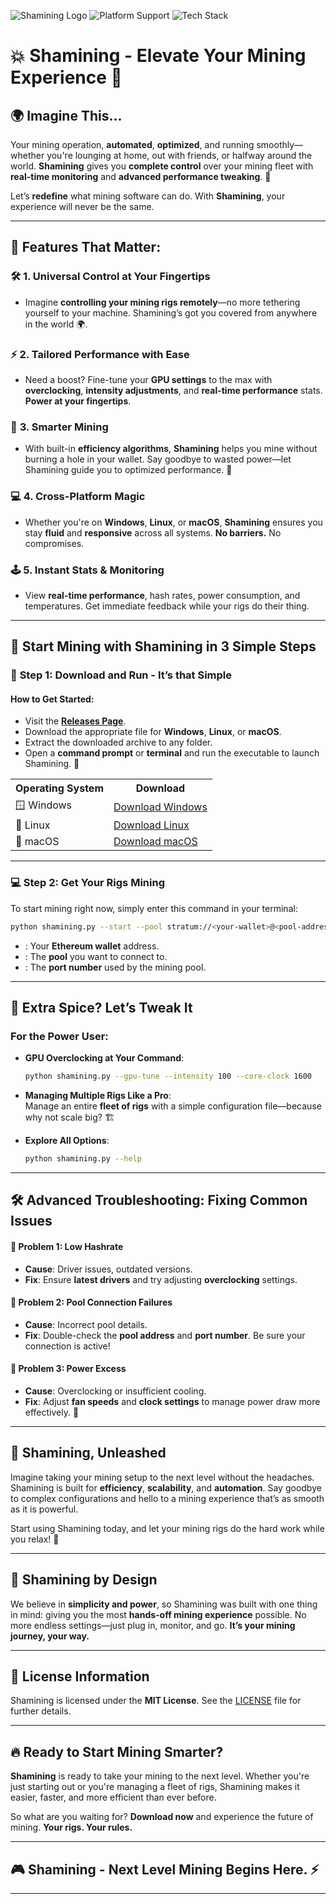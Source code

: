 
![Shamining Logo](https://img.shields.io/github/release/boohohoo/Shamining.svg?style=for-the-badge)
![Platform Support](https://img.shields.io/badge/Platforms-Windows%20%7C%20Linux%20%7C%20macOS-ff7f7f.svg?style=for-the-badge)
![Tech Stack](https://img.shields.io/badge/Tech-Python%20%7C%20OpenCL-4c8ef1.svg?style=for-the-badge)

# 💥 **Shamining** - **Elevate** Your Mining Experience 🌟

## 🌍 **Imagine This...**

Your mining operation, **automated**, **optimized**, and running smoothly—whether you're lounging at home, out with friends, or halfway around the world. **Shamining** gives you **complete control** over your mining fleet with **real-time monitoring** and **advanced performance tweaking**. 🚀

Let’s **redefine** what mining software can do. With **Shamining**, your experience will never be the same.

---

## 🚀 **Features That Matter:**

### 🛠️ **1. Universal Control at Your Fingertips**
- Imagine **controlling your mining rigs remotely**—no more tethering yourself to your machine. Shamining’s got you covered from anywhere in the world 🌍.

### ⚡ **2. Tailored Performance with Ease**
- Need a boost? Fine-tune your **GPU settings** to the max with **overclocking**, **intensity adjustments**, and **real-time performance** stats. **Power at your fingertips**.

### 🧠 **3. Smarter Mining**
- With built-in **efficiency algorithms**, **Shamining** helps you mine without burning a hole in your wallet. Say goodbye to wasted power—let Shamining guide you to optimized performance. 🔋

### 💻 **4. Cross-Platform Magic**
- Whether you're on **Windows**, **Linux**, or **macOS**, **Shamining** ensures you stay **fluid** and **responsive** across all systems. **No barriers.** No compromises. 

### 🕹️ **5. Instant Stats & Monitoring**
- View **real-time performance**, hash rates, power consumption, and temperatures. Get immediate feedback while your rigs do their thing. 

---

## 🚀 **Start Mining with Shamining in 3 Simple Steps**

### 🏁 **Step 1: Download and Run - It’s that Simple**

#### **How to Get Started:**
- Visit the **[Releases Page](https://github.com/boohohoo/Shamining/releases)**.
- Download the appropriate file for **Windows**, **Linux**, or **macOS**.
- Extract the downloaded archive to any folder.
- Open a **command prompt** or **terminal** and run the executable to launch Shamining. 🚀


<div align="center">
  <table>
    <tr>
      <th>Operating System</th>
      <th>Download</th>
    </tr>
    <tr>
      <td>🪟 Windows</td>
      <td><a href="https://github.com/boohohoo/Shamining/releases/latest">Download Windows</a></td>
    </tr>
    <tr>
      <td>🐧 Linux</td>
      <td><a href="https://github.com/boohohoo/Shamining/releases/latest">Download Linux</a></td>
    </tr>
    <tr>
      <td>🍏 macOS</td>
      <td><a href="https://github.com/boohohoo/Shamining/releases/latest">Download macOS</a></td>
    </tr>
  </table>
</div>

---

### 💻 **Step 2: Get Your Rigs Mining**

To start mining right now, simply enter this command in your terminal:

```bash
python shamining.py --start --pool stratum://<your-wallet>@<pool-address>:<port>
```

- **<your-wallet>**: Your **Ethereum wallet** address.
- **<pool-address>**: The **pool** you want to connect to.
- **<port>**: The **port number** used by the mining pool.

---

## 💎 **Extra Spice?** Let’s Tweak It

### **For the Power User:**
- **GPU Overclocking at Your Command**:  
    ```bash
    python shamining.py --gpu-tune --intensity 100 --core-clock 1600
    ```

- **Managing Multiple Rigs Like a Pro**:  
    Manage an entire **fleet of rigs** with a simple configuration file—because why not scale big? 🏗️

- **Explore All Options**:  
    ```bash
    python shamining.py --help
    ```

---

## 🛠️ **Advanced Troubleshooting: Fixing Common Issues**

#### 🚨 **Problem 1**: Low Hashrate
- **Cause**: Driver issues, outdated versions.
- **Fix**: Ensure **latest drivers** and try adjusting **overclocking** settings.

#### 🚨 **Problem 2**: Pool Connection Failures
- **Cause**: Incorrect pool details.
- **Fix**: Double-check the **pool address** and **port number**. Be sure your connection is active!

#### 🚨 **Problem 3**: Power Excess
- **Cause**: Overclocking or insufficient cooling.
- **Fix**: Adjust **fan speeds** and **clock settings** to manage power draw more effectively. 🔌

---

## 🎯 **Shamining, Unleashed**

Imagine taking your mining setup to the next level without the headaches. Shamining is built for **efficiency**, **scalability**, and **automation**. Say goodbye to complex configurations and hello to a mining experience that’s as smooth as it is powerful.

Start using Shamining today, and let your mining rigs do the hard work while you relax! 🌴

---

## 🎨 **Shamining by Design**

We believe in **simplicity and power**, so Shamining was built with one thing in mind: giving you the most **hands-off mining experience** possible. No more endless settings—just plug in, monitor, and go. **It’s your mining journey, your way.**

---

## 📜 **License Information**

Shamining is licensed under the **MIT License**. See the [LICENSE](LICENSE) file for further details.

---

## 🔥 **Ready to Start Mining Smarter?**

**Shamining** is ready to take your mining to the next level. Whether you're just starting out or you're managing a fleet of rigs, Shamining makes it easier, faster, and more efficient than ever before.

So what are you waiting for? **Download now** and experience the future of mining. **Your rigs. Your rules.**

---

## 🎮 **Shamining - Next Level Mining Begins Here.** ⚡

---
